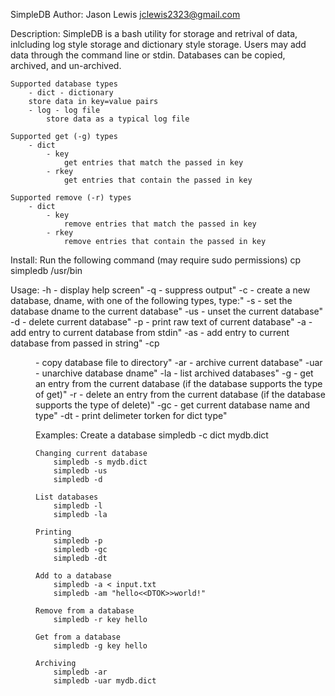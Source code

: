 SimpleDB
Author: Jason Lewis <jclewis2323@gmail.com>

Description:
SimpleDB is a bash utility for storage and retrival of data, inlcluding log style storage and dictionary style storage.
Users may add data through the command line or stdin. Databases can be copied, archived, and un-archived. 

	Supported database types
		- dict - dictionary
		store data in key=value pairs
		- log - log file
			store data as a typical log file

	Supported get (-g) types
		- dict
			- key
				get entries that match the passed in key
			- rkey
				get entries that contain the passed in key

	Supported remove (-r) types
		- dict
			- key
				remove entries that match the passed in key
			- rkey
				remove entries that contain the passed in key

Install:
Run the following command (may require sudo permissions)
	cp simpledb /usr/bin

Usage:
	-h - display help screen"
	-q - suppress output"
	-c <type> <dname> - create a new database, dname, with one of the following types, type:"
	-s <dname> - set the database dname to the current database"
	-us - unset the current database"
	-d - delete current database"
	-p - print raw text of current database"
	-a - add entry to current database from stdin"
	-as - add entry to current database from passed in string"
	-cp <dir> - copy database file to directory"
	-ar - archive current database"
	-uar <dname> - unarchive database dname"
	-la - list archived databases"
	-g <type> <str> - get an entry from the current database (if the database supports the type of get)"
	-r <type> <str> - delete an entry from the current database (if the database supports the type of delete)"
	-gc - get current database name and type"
	-dt - print delimeter torken for dict type"

Examples:
	Create a database
		simpledb -c dict mydb.dict

	Changing current database
		simpledb -s mydb.dict
		simpledb -us
		simpledb -d

	List databases
		simpledb -l
		simpledb -la

	Printing
		simpledb -p
		simpledb -gc
		simpledb -dt

	Add to a database
		simpledb -a < input.txt
		simpledb -am "hello<<DTOK>>world!"

	Remove from a database
		simpledb -r key hello

	Get from a database
		simpledb -g key hello

	Archiving
		simpledb -ar
		simpledb -uar mydb.dict
